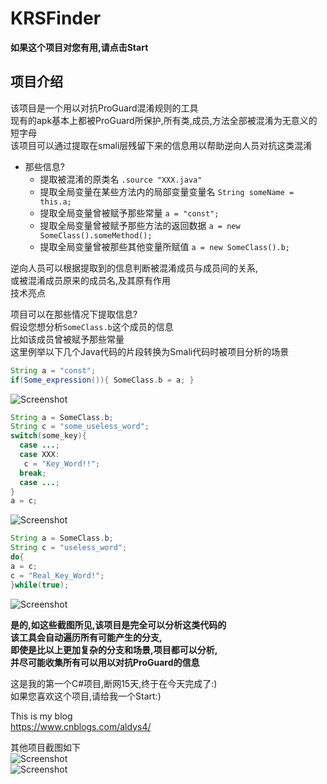 # KRSFinder

**如果这个项目对您有用,请点击Start**  
## 项目介绍
该项目是一个用以对抗ProGuard混淆规则的工具  
现有的apk基本上都被ProGuard所保护,所有类,成员,方法全部被混淆为无意义的短字母  
该项目可以通过提取在smali层残留下来的信息用以帮助逆向人员对抗这类混淆  

* 那些信息?
  * 提取被混淆的原类名 `.source "XXX.java"`
  * 提取全局变量在某些方法内的局部变量变量名 `String someName = this.a;`
  * 提取全局变量曾被赋予那些常量 `a = "const";`
  * 提取全局变量曾被赋予那些方法的返回数据 `a = new SomeClass().someMethod();`
  * 提取全局变量曾被那些其他变量所赋值 `a = new SomeClass().b;`

逆向人员可以根据提取到的信息判断被混淆成员与成员间的关系,  
或被混淆成员原来的成员名,及其原有作用  
技术亮点  

项目可以在那些情况下提取信息?  
假设您想分析`SomeClass.b`这个成员的信息  
比如该成员曾被赋予那些常量  
这里例举以下几个Java代码的片段转换为Smali代码时被项目分析的场景  
```java
String a = "const";
if(Some_expression()){ SomeClass.b = a; }
```
![Screenshot](https://raw.githubusercontent.com/MG1937/KRSFinder/master/KRS2.png)  

```java
String a = SomeClass.b;
String c = "some_useless_word";
switch(some_key){
  case ...; 
  case XXX:
   c = "Key_Word!!";
  break;
  case ...;   
}
a = c;
```
![Screenshot](https://raw.githubusercontent.com/MG1937/KRSFinder/master/KRS3.png)  
```java
String a = SomeClass.b;
String c = "useless_word";
do{
a = c;
c = "Real_Key_Word!";
}while(true);
```
![Screenshot](https://raw.githubusercontent.com/MG1937/KRSFinder/master/KRS4.png)  

**是的,如这些截图所见,该项目是完全可以分析这类代码的  
该工具会自动遍历所有可能产生的分支,  
即使是比以上更加复杂的分支和场景,项目都可以分析,  
并尽可能收集所有可以用以对抗ProGuard的信息**  

这是我的第一个C#项目,断网15天,终于在今天完成了:)  
如果您喜欢这个项目,请给我一个Start:)  

This is my blog  
https://www.cnblogs.com/aldys4/  

其他项目截图如下  
![Screenshot](https://raw.githubusercontent.com/MG1937/KRSFinder/master/KRS.png)  
![Screenshot](https://raw.githubusercontent.com/MG1937/KRSFinder/master/KRS1.png)  
